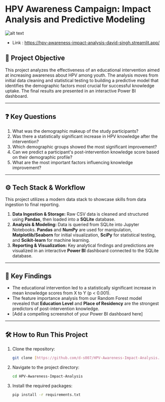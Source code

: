 # HPV Awareness Campaign: Impact Analysis and Predictive Modeling
![alt text](documentation/Dashboard.gif)
- Link : https://hpv-awareness-impact-analysis-david-singh.streamlit.app/

## 🎯 Project Objective
This project analyzes the effectiveness of an educational intervention aimed at increasing awareness about HPV among youth. The analysis moves from initial data cleaning and statistical testing to building a predictive model that identifies the demographic factors most crucial for successful knowledge uptake. The final results are presented in an interactive Power BI dashboard.

---
## ❓ Key Questions
1.  What was the demographic makeup of the study participants?
2.  Was there a statistically significant increase in HPV knowledge after the intervention?
3.  Which demographic groups showed the most significant improvement?
4.  Can we predict a participant's post-intervention knowledge score based on their demographic profile?
5.  What are the most important factors influencing knowledge improvement?

---
## ⚙️ Tech Stack & Workflow
This project utilizes a modern data stack to showcase skills from data ingestion to final reporting.


1.  **Data Ingestion & Storage:** Raw CSV data is cleaned and structured using **Pandas**, then loaded into a **SQLite** database.
2.  **Analysis & Modeling:** Data is queried from SQLite into Jupyter Notebooks. **Pandas** and **NumPy** are used for manipulation, **Matplotlib/Seaborn** for initial visualization, **SciPy** for statistical testing, and **Scikit-learn** for machine learning.
3.  **Reporting & Visualization:** Key analytical findings and predictions are visualized in an interactive **Power BI** dashboard connected to the SQLite database.

---
## 🚀 Key Findings
* The educational intervention led to a statistically significant increase in mean knowledge scores from X to Y (p < 0.001).
* The feature importance analysis from our Random Forest model revealed that **Education Level** and **Place of Residency** are the strongest predictors of post-intervention knowledge.
* [Add a compelling screenshot of your Power BI dashboard here]

---
## 🛠️ How to Run This Project
1. Clone the repository:
   ```bash
   git clone [https://github.com/d-s007/HPV-Awareness-Impact-Analysis.git](https://github.com/d-s007/HPV-Awareness-Impact-Analysis.git)
   ```
2. Navigate to the project directory:
   ```bash
   cd HPV-Awareness-Impact-Analysis
   ```
3. Install the required packages:
   ```bash
   pip install -r requirements.txt
   ```